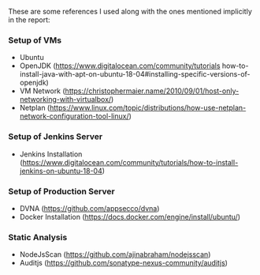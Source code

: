 These are some references I used along with the ones mentioned implicitly in the report:

### Setup of VMs

- Ubuntu [](https://www.digitalocean.com/community/tutorials/initial-server-setup-with-ubuntu-18-04)
- OpenJDK (https://www.digitalocean.com/community/tutorials how-to-install-java-with-apt-on-ubuntu-18-04#installing-specific-versions-of-openjdk)
- VM Network (https://christophermaier.name/2010/09/01/host-only-networking-with-virtualbox/)
- Netplan (https://www.linux.com/topic/distributions/how-use-netplan-network-configuration-tool-linux/)

### Setup of Jenkins Server

- Jenkins Installation (https://www.digitalocean.com/community/tutorials/how-to-install-jenkins-on-ubuntu-18-04)

### Setup of Production Server

- DVNA (https://github.com/appsecco/dvna)
- Docker Installation (https://docs.docker.com/engine/install/ubuntu/)

### Static Analysis

- NodeJsScan (https://github.com/ajinabraham/nodejsscan)
-  Auditjs (https://github.com/sonatype-nexus-community/auditjs)